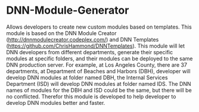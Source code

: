 # DNN-Module-Generator
Allows developers to create new custom modules based on templates.  This module is based on the DNN Module Creator (http://dnnmodulecreator.codeplex.com/) and DNN Templates (https://github.com/ChrisHammond/DNNTemplates). This module will let DNN developers from different departments, generate their specific modules at specific folders, and their modules can be deployed to the same DNN production server. For example, at Los Angeles County, there are 37 departments, at Department of Beaches and Harbors (DBH), developer will develop DNN modules at folder named DBH, the Internal Services Department (ISD) will develop DNN modules at folder named IDS. The DNN names of modules for the DBH and ISD could be the same, but there will be no conflicted.
Therefor this module is developed to help developer to develop DNN modules better and faster.
